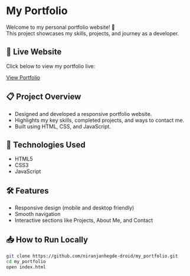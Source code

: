 # My Portfolio

Welcome to my personal portfolio website! 🚀  
This project showcases my skills, projects, and journey as a developer.

## 🔗 Live Website
Click below to view my portfolio live:

[View Portfolio](https://niranjan-portfolio-fzm0.onrender.com/)

## 📋 Project Overview
- Designed and developed a responsive portfolio website.
- Highlights my key skills, completed projects, and ways to contact me.
- Built using HTML, CSS, and JavaScript.

## 🚀 Technologies Used
- HTML5
- CSS3
- JavaScript

## 🛠️ Features
- Responsive design (mobile and desktop friendly)
- Smooth navigation
- Interactive sections like Projects, About Me, and Contact

## 📥 How to Run Locally
```bash
git clone https://github.com/niranjanhegde-droid/my_portfolio.git
cd my_portfolio
open index.html
